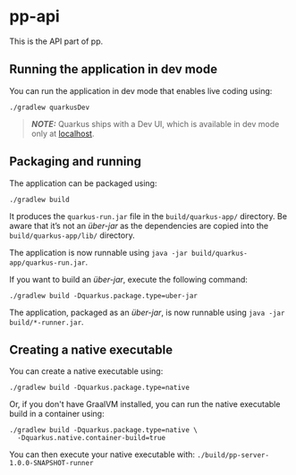# pp-api

This is the API part of pp.

## Running the application in dev mode

You can run the application in dev mode that enables live coding using:

```shell script
./gradlew quarkusDev
```

> **_NOTE:_**  Quarkus ships with a Dev UI, which is available in dev mode only
> at [localhost](http://localhost:8080/q/dev/).

## Packaging and running

The application can be packaged using:

```shell script
./gradlew build
```

It produces the `quarkus-run.jar` file in the `build/quarkus-app/` directory.
Be aware that it’s not an _über-jar_ as the dependencies are copied into the
`build/quarkus-app/lib/` directory.

The application is now runnable using
`java -jar build/quarkus-app/quarkus-run.jar`.

If you want to build an _über-jar_, execute the following command:

```shell script
./gradlew build -Dquarkus.package.type=uber-jar
```

The application, packaged as an _über-jar_, is now runnable using
`java -jar build/*-runner.jar`.

## Creating a native executable

You can create a native executable using:

```shell script
./gradlew build -Dquarkus.package.type=native
```

Or, if you don't have GraalVM installed, you can run the native executable build
in a container using:

```shell script
./gradlew build -Dquarkus.package.type=native \
  -Dquarkus.native.container-build=true
```

You can then execute your native executable with:
`./build/pp-server-1.0.0-SNAPSHOT-runner`
